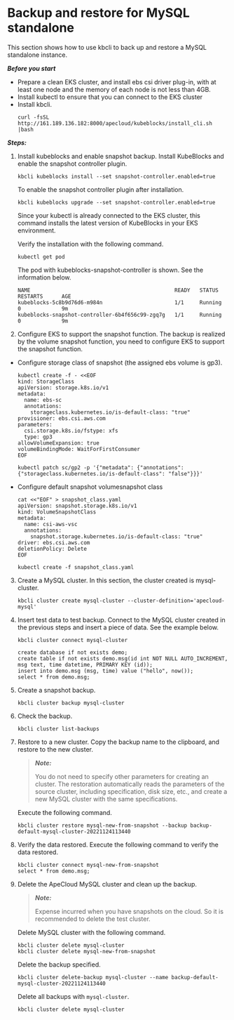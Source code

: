# Backup and restore for MySQL standalone 
This section shows how to use kbcli to back up and restore a MySQL standalone instance.

***Before you start***

- Prepare a clean EKS cluster, and install ebs csi driver plug-in, with at least one node and the memory of each node is not less than 4GB.
- Install kubectl to ensure that you can connect to the EKS cluster 
- Install kbcli.
   ```
   curl -fsSL http://161.189.136.182:8000/apecloud/kubeblocks/install_cli.sh |bash
   ```

***Steps:***

1. Install kubeblocks and enable snapshot backup.
Install KubeBlocks and enable the snapshot controller plugin.
   ```
   kbcli kubeblocks install --set snapshot-controller.enabled=true
   ```
   To enable the snapshot controller plugin after installation.
   ```
   kbcli kubeblocks upgrade --set snapshot-controller.enabled=true
   ```
   Since your kubectl is already connected to the EKS cluster, this command installs the latest version of KubeBlocks in your EKS environment.

   Verify the installation with the following command.
   ```
   kubectl get pod
   ```

   The pod with kubeblocks-snapshot-controller is shown. See the information below.
   ```
   NAME                                              READY   STATUS             RESTARTS      AGE
   kubeblocks-5c8b9d76d6-m984n                       1/1     Running            0             9m
   kubeblocks-snapshot-controller-6b4f656c99-zgq7g   1/1     Running            0             9m
   ```
2. Configure EKS to support the snapshot function.
The backup is realized by the volume snapshot function, you need to configure EKS to support the snapshot function.
- Configure storage class of snapshot (the assigned ebs volume is gp3).
  ```
  kubectl create -f - <<EOF
  kind: StorageClass
  apiVersion: storage.k8s.io/v1
  metadata:
    name: ebs-sc
    annotations:
      storageclass.kubernetes.io/is-default-class: "true"
  provisioner: ebs.csi.aws.com
  parameters:
    csi.storage.k8s.io/fstype: xfs
    type: gp3
  allowVolumeExpansion: true
  volumeBindingMode: WaitForFirstConsumer
  EOF
  
  kubectl patch sc/gp2 -p '{"metadata": {"annotations": {"storageclass.kubernetes.io/is-default-class": "false"}}}'
  ```
- Configure default snapshot volumesnapshot class
  ```
  cat <<"EOF" > snapshot_class.yaml
  apiVersion: snapshot.storage.k8s.io/v1
  kind: VolumeSnapshotClass
  metadata:
    name: csi-aws-vsc
    annotations:
      snapshot.storage.kubernetes.io/is-default-class: "true"
  driver: ebs.csi.aws.com
  deletionPolicy: Delete
  EOF
  
  kubectl create -f snapshot_class.yaml
  ```
3. Create a MySQL cluster. 
   In this section, the cluster created is mysql-cluster.
   ```
   kbcli cluster create mysql-cluster --cluster-definition='apecloud-mysql'
   ```
4. Insert test data to test backup.
   Connect to the MySQL cluster created in the previous steps and insert a piece of data. See the example below.
   ```
   kbcli cluster connect mysql-cluster
   
   create database if not exists demo;
   create table if not exists demo.msg(id int NOT NULL AUTO_INCREMENT, msg text, time datetime, PRIMARY KEY (id));
   insert into demo.msg (msg, time) value ("hello", now());
   select * from demo.msg;
   ```
  
5. Create a snapshot backup.
    ```
   kbcli cluster backup mysql-cluster
    ```
6. Check the backup.
   ```
   kbcli cluster list-backups
   ```
7. Restore to a new cluster.
   Copy the backup name to the clipboard, and restore to the new cluster. 
   > ***Note:*** 
   > 
   > You do not need to specify other parameters for creating an cluster. The restoration automatically reads the parameters of the source cluster, including specification, disk size, etc., and create a new MySQL cluster with the same specifications. 

   Execute the following command.
   ```
   kbcli cluster restore mysql-new-from-snapshot --backup backup-default-mysql-cluster-20221124113440
   ```
8. Verify the data restored.
   Execute the following command to verify the data restored.
   ```
   kbcli cluster connect mysql-new-from-snapshot
   select * from demo.msg;
   ```
9. Delete the ApeCloud MySQL cluster and clean up the backup.
   > ***Note:***
   > 
   > Expense incurred when you have snapshots on the cloud. So it is recommended to delete the test cluster.
  
   Delete MySQL cluster with the following command.
   ```
   kbcli cluster delete mysql-cluster
   kbcli cluster delete mysql-new-from-snapshot
   ```
   Delete the backup specified.

   ```
   kbcli cluster delete-backup mysql-cluster --name backup-default-mysql-cluster-20221124113440 
   ```
   Delete all backups with `mysql-cluster`.
   ```
   kbcli cluster delete mysql-cluster
   ```






